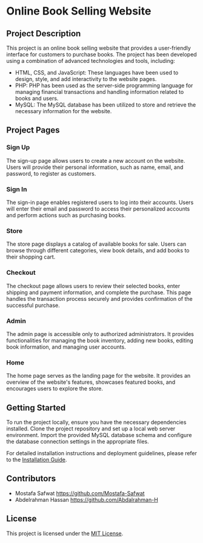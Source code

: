 # Online Book Selling Website

## Project Description
This project is an online book selling website that provides a user-friendly interface for customers to purchase books. The project has been developed using a combination of advanced technologies and tools, including:

- HTML, CSS, and JavaScript: These languages have been used to design, style, and add interactivity to the website pages.
- PHP: PHP has been used as the server-side programming language for managing financial transactions and handling information related to books and users.
- MySQL: The MySQL database has been utilized to store and retrieve the necessary information for the website.

## Project Pages

### Sign Up
The sign-up page allows users to create a new account on the website. Users will provide their personal information, such as name, email, and password, to register as customers.

### Sign In
The sign-in page enables registered users to log into their accounts. Users will enter their email and password to access their personalized accounts and perform actions such as purchasing books.

### Store
The store page displays a catalog of available books for sale. Users can browse through different categories, view book details, and add books to their shopping cart.

### Checkout
The checkout page allows users to review their selected books, enter shipping and payment information, and complete the purchase. This page handles the transaction process securely and provides confirmation of the successful purchase.

### Admin
The admin page is accessible only to authorized administrators. It provides functionalities for managing the book inventory, adding new books, editing book information, and managing user accounts.

### Home
The home page serves as the landing page for the website. It provides an overview of the website's features, showcases featured books, and encourages users to explore the store.

## Getting Started
To run the project locally, ensure you have the necessary dependencies installed. Clone the project repository and set up a local web server environment. Import the provided MySQL database schema and configure the database connection settings in the appropriate files.

For detailed installation instructions and deployment guidelines, please refer to the [Installation Guide](link-to-installation-guide).

## Contributors
- Mostafa Safwat   https://github.com/Mostafa-Safwat
- Abdelrahman Hassan   https://github.com/Abdalrahman-H

## License
This project is licensed under the [MIT License](link-to-license).
